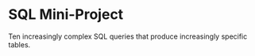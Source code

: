 # SQL Mini-Project

Ten increasingly complex SQL queries that produce increasingly specific tables.
